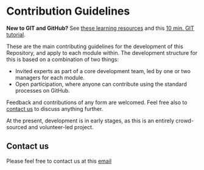 # Contribution Guidelines

**New to GIT and GitHub?** See [these learning resources](https://help.github.com/articles/git-and-github-learning-resources/) and this [10 min. GIT tutorial](https://try.github.io/levels/1/challenges/1).

These are the main contributing guidelines for the development of this Repository, and apply to each module within. The development structure for this is based on a combination of two things:

* Invited experts as part of a core development team, led by one or two managers for each module.
* Open participation, where anyone can contribute using the standard processes on GitHub.

Feedback and contributions of any form are welcomed. Feel free also to [contact us](https://maastrichtuniversity.nl) to discuss anything further.

At the present, development is in early stages, as this is an entirely crowd-sourced and volunteer-led project.

## Contact us
 Please feel free to contact us at this [email](a.ammar@student.maastrichtuniversity.nl)

